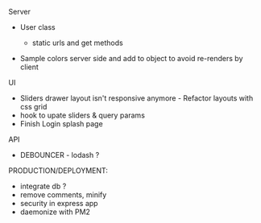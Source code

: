 Server

- User class
  - static urls and get methods

- Sample colors server side and add to object to avoid re-renders by client


UI

- Sliders drawer layout isn't responsive anymore - Refactor layouts with css grid
- hook to upate sliders & query params
- Finish Login splash page

API

- DEBOUNCER - lodash ?



PRODUCTION/DEPLOYMENT:

- integrate db ?
- remove comments, minify
- security in express app
- daemonize with PM2

